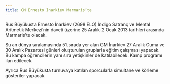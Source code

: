 ```yaml
---
title: GM Ernesto İnarkiev Marmaris’te
---
```


Rus Büyükusta Ernesto İnarkiev (2698 ELO) İndigo Satranç ve Mental Aritmetik Merkezi’nin daveti üzerine 25 Aralık-2 Ocak 2013 tarihleri arasında Marmaris’te olacak.

Şu an dünya sıralamasında 51.sırada yer alan GM İnarkiev 27 Aralık Cuma ve 30 Aralık Pazartesi günleri oluşturulan gruplarla eğitim çalışması yapacak. Bu kampa öğrencilerin yanı sıra yetişkinler de katılabilecek. Kamp programı ilan edilecek.

Ayrıca Rus Büyükusta turnuvaya katılan sporcularla simultane ve körleme gösteriler yapacak.

